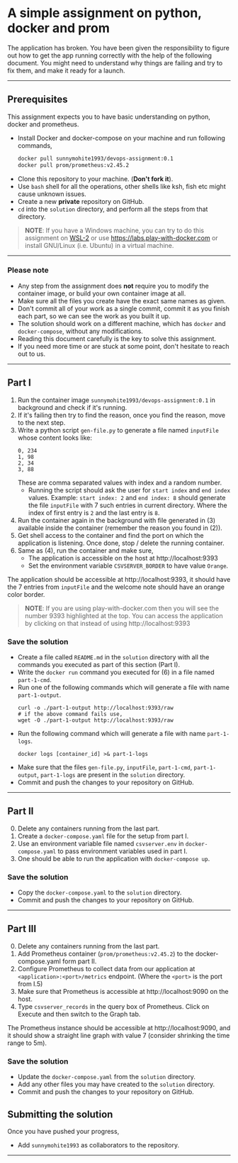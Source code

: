 # A simple assignment on python, docker and prom


The application has broken. You have been given the responsibility to figure out how to get the app running correctly with the help of the following document. You might need to understand why things are failing and try to fix them, and make it ready for a launch.

---
## Prerequisites
This assignment expects you to have basic understanding on python, docker and prometheus.

  - Install Docker and docker-compose on your machine and run following commands,
    ```sh
    docker pull sunnymohite1993/devops-assignment:0.1
    docker pull prom/prometheus:v2.45.2
    ```
  - Clone this repository to your machine. (**Don't fork it**).
  - Use `bash` shell for all the operations, other shells like ksh, fish etc might cause unknown issues.
  - Create a new **private** repository on GitHub.
  - `cd` into the `solution` directory, and perform all the steps from that directory.

> **NOTE**: If you have a Windows machine, you can try to do this assignment on [WSL-2](https://docs.docker.com/docker-for-windows/wsl/) or use https://labs.play-with-docker.com or install GNU/Linux (i.e. Ubuntu) in a virtual machine.
---
### Please note
  - Any step from the assignment does **not** require you to modify the container image, or build your own container image at all.
  - Make sure all the files you create have the exact same names as given.
  - Don't commit all of your work as a single commit, commit it as you finish each part, so we can see the work as you built it up.
  - The solution should work on a different machine, which has `docker` and `docker-compose`, without any modifications.
  - Reading this document carefully is the key to solve this assignment.
  - If you need more time or are stuck at some point, don't hesitate to reach out to us.
---
## Part I
  1. Run the container image `sunnymohite1993/devops-assignment:0.1` in background and check if it's running.
  2. If it's failing then try to find the reason, once you find the reason, move to the next step.
  3. Write a python script `gen-file.py` to generate a file named `inputFile` whose content looks like:
     ```
     0, 234
     1, 98
     2, 34
     3, 88
     ```
     These are comma separated values with index and a random number.
     - Running the script should ask the user for `start index` and `end index` values. Example: `start index: 2` and `end index: 8` should generate the file `inputFile` with 7 such entries in current directory. Where the index of first entry is `2` and the last entry is `8`.
  4. Run the container again in the background with file generated in (3) available inside the container (remember the reason you found in (2)).
  5. Get shell access to the container and find the port on which the application is listening. Once done, stop / delete the running container.
  6. Same as (4), run the container and make sure,
     - The application is accessible on the host at http://localhost:9393
     - Set the environment variable `CSVSERVER_BORDER` to have value `Orange`.

The application should be accessible at http://localhost:9393, it should have the 7 entries from `inputFile` and the welcome note should have an orange color border.

> **NOTE**: If you are using play-with-docker.com then you will see the number 9393 highlighted at the top. You can access the application by clicking on that instead of using http://localhost:9393

### Save the solution
  - Create a file called `README.md` in the `solution` directory with all the commands you executed as part of this section (Part I).
  - Write the `docker run` command you executed for (6) in a file named `part-1-cmd`.
  - Run one of the following commands which will generate a file with name `part-1-output`.
    ```console
    curl -o ./part-1-output http://localhost:9393/raw
    # if the above command fails use,
    wget -O ./part-1-output http://localhost:9393/raw
    ```
  - Run the following command which will generate a file with name `part-1-logs`.
    ```console
    docker logs [container_id] >& part-1-logs
    ```
  - Make sure that the files `gen-file.py`, `inputFile`, `part-1-cmd`, `part-1-output`, `part-1-logs` are present in the `solution` directory.
  - Commit and push the changes to your repository on GitHub.

---
## Part II
  0. Delete any containers running from the last part.
  1. Create a `docker-compose.yaml` file for the setup from part I.
  2. Use an environment variable file named `csvserver.env` in `docker-compose.yaml` to pass environment variables used in part I.
  3. One should be able to run the application with `docker-compose up`.

### Save the solution
  - Copy the `docker-compose.yaml` to the `solution` directory.
  - Commit and push the changes to your repository on GitHub.
---
## Part III
  0. Delete any containers running from the last part.
  1. Add Prometheus container (`prom/prometheus:v2.45.2`) to the docker-compose.yaml form part II.
  2. Configure Prometheus to collect data from our application at `<application>:<port>/metrics` endpoint. (Where the `<port>` is the port from I.5)
  3. Make sure that Prometheus is accessible at http://localhost:9090 on the host.
  4. Type `csvserver_records` in the query box of Prometheus. Click on Execute and then switch to the Graph tab.

The Prometheus instance should be accessible at http://localhost:9090, and it should show a straight line graph with value 7 (consider shrinking the time range to 5m).

### Save the solution
  - Update the `docker-compose.yaml` from the `solution` directory.
  - Add any other files you may have created to the `solution` directory.
  - Commit and push the changes to your repository on GitHub.


## Submitting the solution
Once you have pushed your progress,

- Add `sunnymohite1993` as collaborators to the repository.


---